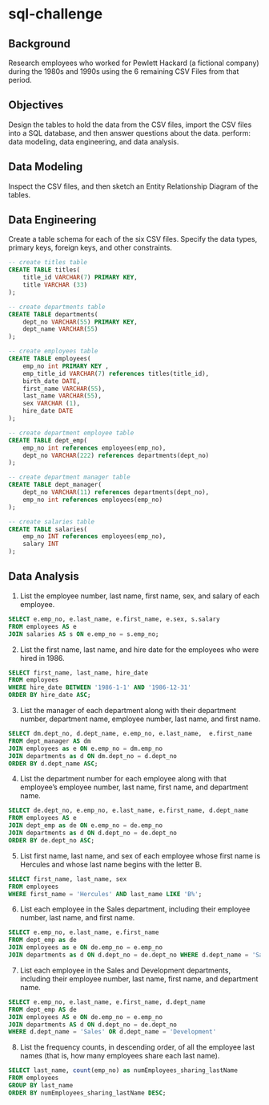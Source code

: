# sql-challenge

## Background
Research employees who worked for Pewlett Hackard (a fictional company) during the 1980s and 1990s using the 6 remaining CSV Files from that period.

## Objectives
Design the tables to hold the data from the CSV files, import the CSV files into a SQL database, and then answer questions about the data. 
perform: data modeling, data engineering, and data analysis.

## Data Modeling
Inspect the CSV files, and then sketch an Entity Relationship Diagram of the tables.

## Data Engineering
Create a table schema for each of the six CSV files. Specify the data types, primary keys, foreign keys, and other constraints.

```sql
-- create titles table
CREATE TABLE titles(
	title_id VARCHAR(7) PRIMARY KEY,
	title VARCHAR (33)
);

-- create departments table
CREATE TABLE departments(
	dept_no VARCHAR(55) PRIMARY KEY,
	dept_name VARCHAR(55)
);

-- create employees table
CREATE TABLE employees(
	emp_no int PRIMARY KEY ,
	emp_title_id VARCHAR(7) references titles(title_id),
	birth_date DATE,
	first_name VARCHAR(55),
	last_name VARCHAR(55),
	sex VARCHAR (1),
	hire_date DATE
);

-- create department employee table 
CREATE TABLE dept_emp(
	emp_no int references employees(emp_no),
	dept_no VARCHAR(222) references departments(dept_no)
);

-- create department manager table
CREATE TABLE dept_manager(
	dept_no VARCHAR(11) references departments(dept_no),
	emp_no int references employees(emp_no)
);

-- create salaries table
CREATE TABLE salaries(
	emp_no INT references employees(emp_no),
	salary INT
);
```

## Data Analysis
1. List the employee number, last name, first name, sex, and salary of each employee.

```sql
SELECT e.emp_no, e.last_name, e.first_name, e.sex, s.salary
FROM employees AS e
JOIN salaries AS s ON e.emp_no = s.emp_no;
```
2. List the first name, last name, and hire date for the employees who were hired in 1986.
```sql
SELECT first_name, last_name, hire_date
FROM employees
WHERE hire_date BETWEEN '1986-1-1' AND '1986-12-31'
ORDER BY hire_date ASC;
```
3. List the manager of each department along with their department number, department name, employee number, last name, and first name.
```sql
SELECT dm.dept_no, d.dept_name, e.emp_no, e.last_name,  e.first_name
FROM dept_manager AS dm
JOIN employees as e ON e.emp_no = dm.emp_no
JOIN departments as d ON dm.dept_no = d.dept_no
ORDER BY d.dept_name ASC;
```
4. List the department number for each employee along with that employee’s employee number, last name, first name, and department name.
```sql
SELECT de.dept_no, e.emp_no, e.last_name, e.first_name, d.dept_name
FROM employees AS e
JOIN dept_emp as de ON e.emp_no = de.emp_no
JOIN departments as d ON d.dept_no = de.dept_no
ORDER BY de.dept_no ASC;
```
5. List first name, last name, and sex of each employee whose first name is Hercules and whose last name begins with the letter B.
```sql
SELECT first_name, last_name, sex
FROM employees 
WHERE first_name = 'Hercules' AND last_name LIKE 'B%';
```
6. List each employee in the Sales department, including their employee number, last name, and first name.
```sql
SELECT e.emp_no, e.last_name, e.first_name
FROM dept_emp as de 
JOIN employees as e ON de.emp_no = e.emp_no
JOIN departments as d ON d.dept_no = de.dept_no WHERE d.dept_name = 'Sales';
```
7. List each employee in the Sales and Development departments, including their employee number, last name, first name, and department name.
```sql
SELECT e.emp_no, e.last_name, e.first_name, d.dept_name
FROM dept_emp AS de 
JOIN employees AS e ON de.emp_no = e.emp_no
JOIN departments AS d ON d.dept_no = de.dept_no 
WHERE d.dept_name = 'Sales' OR d.dept_name = 'Development'
```
8. List the frequency counts, in descending order, of all the employee last names (that is, how many employees share each last name).
```sql
SELECT last_name, count(emp_no) as numEmployees_sharing_lastName
FROM employees
GROUP BY last_name 
ORDER BY numEmployees_sharing_lastName DESC;
```
